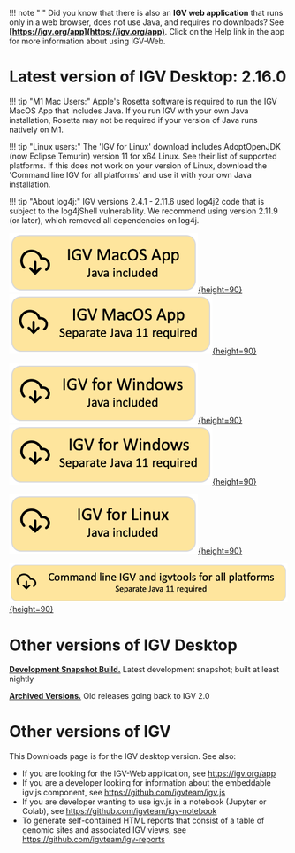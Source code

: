 !!! note " "
    Did you know that there is also an **IGV web application** that runs only in a web browser, does not use Java, and requires no downloads? See **[https://igv.org/app](https://igv.org/app)**. Click on the Help link in the app for more information about using IGV-Web.

# Latest version of IGV Desktop: 2.16.0
!!! tip "M1 Mac Users:" 
    Apple's Rosetta software is required to run the IGV MacOS App that includes Java. If you run IGV with your own Java installation, Rosetta may not be required if your version of Java runs natively on M1.

!!! tip "Linux users:" 
    The 'IGV for Linux' download includes AdoptOpenJDK (now Eclipse Temurin) version 11 for x64 Linux. See their list of supported platforms.  If this does not work on your version of Linux, download the 'Command line IGV for all platforms' and use it with your own Java installation.

!!! tip "About log4j:" 
    IGV versions 2.4.1 - 2.11.6 used log4j2 code that is subject to the log4jShell vulnerability. We recommend using version 2.11.9 (or later), which removed all dependencies on log4j.



[![MacApp with java](img/DownloadYMacWithJava.png){height=90}](https://data.broadinstitute.org/igv/projects/downloads/2.16/IGV_MacApp_2.16.0_WithJava.zip) [![MacApp no java](img/DownloadYMacNoJava.png){height=90}](https://data.broadinstitute.org/igv/projects/downloads/2.16/IGV_MacApp_2.16.0.zip) 

[![Windows with java](img/DownloadYWindowsWithJava.png){height=90}](https://data.broadinstitute.org/igv/projects/downloads/2.16/IGV_Win_2.16.0-WithJava-installer.exe) [![Windows no java](img/DownloadYWindowsNoJava.png){height=90}](https://data.broadinstitute.org/igv/projects/downloads/2.16/IGV_Win_2.16.0-installer.exe) 

[![Linux with Java](img/DownloadYLinuxWithJava.png){height=90}](https://data.broadinstitute.org/igv/projects/downloads/2.16/IGV_Linux_2.16.0_WithJava.zip)

[![Command line no java](img/DownloadYCommandLineNoJava.png){height=90}](https://data.broadinstitute.org/igv/projects/downloads/2.16/IGV_2.16.0.zip)





# Other versions of IGV Desktop

**[Development Snapshot Build.](https://software.broadinstitute.org/software/igv/download_snapshot)** Latest development snapshot; built at least nightly
 
**[Archived Versions.](https://data.broadinstitute.org/igv/projects/downloads/)** Old releases going back to IGV 2.0

# Other versions of IGV

This Downloads page is for the IGV desktop version. See also:

- If you are looking for the IGV-Web application, see https://igv.org/app 
- If you are a developer looking for information about the embeddable igv.js component, see https://github.com/igvteam/igv.js
- If you are developer wanting to use igv.js in a notebook (Jupyter or Colab), see https://github.com/igvteam/igv-notebook
- To generate self-contained HTML reports that consist of a table of genomic sites and associated IGV views, see https://github.com/igvteam/igv-reports
